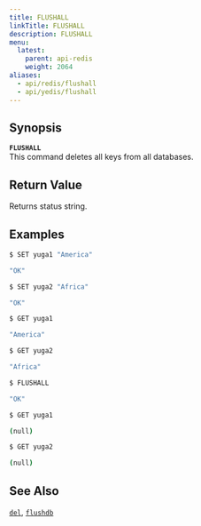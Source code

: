 ```yaml
---
title: FLUSHALL
linkTitle: FLUSHALL
description: FLUSHALL
menu:
  latest:
    parent: api-redis
    weight: 2064
aliases:
  - api/redis/flushall
  - api/yedis/flushall
---
```


## Synopsis
<b>`FLUSHALL`</b><br>
This command deletes all keys from all databases.

## Return Value
Returns status string.

## Examples
```{.sh .copy .separator-dollar}
$ SET yuga1 "America"
```
```sh
"OK"
```
```{.sh .copy .separator-dollar}
$ SET yuga2 "Africa"
```
```sh
"OK"
```
```{.sh .copy .separator-dollar}
$ GET yuga1
```
```sh
"America"
```
```{.sh .copy .separator-dollar}
$ GET yuga2
```
```sh
"Africa"
```
```{.sh .copy .separator-dollar}
$ FLUSHALL
```
```sh
"OK"
```
```{.sh .copy .separator-dollar}
$ GET yuga1
```
```sh
(null)
```
```{.sh .copy .separator-dollar}
$ GET yuga2
```
```sh
(null)
```

## See Also
[`del`](../del/), [`flushdb`](../flushdb/)
